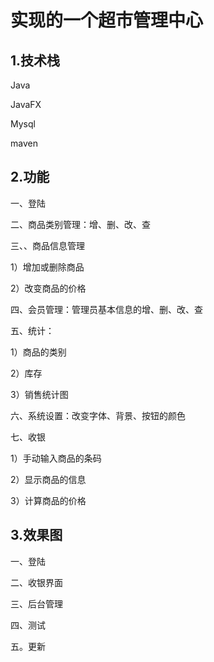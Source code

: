 # 实现的一个超市管理中心
## 1.技术栈
Java

JavaFX

Mysql

maven
## 2.功能
一、登陆

二、商品类别管理：增、删、改、查

三、、商品信息管理

1）增加或删除商品

2）改变商品的价格

四、会员管理：管理员基本信息的增、删、改、查

五、统计：

1）商品的类别

2）库存

3）销售统计图

六、系统设置：改变字体、背景、按钮的颜色

七、收银

1）手动输入商品的条码

2）显示商品的信息

3）计算商品的价格
## 3.效果图
一、登陆

二、收银界面

三、后台管理

四、测试

五。更新




